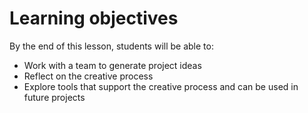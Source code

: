 # Learning objectives

By the end of this lesson, students will be able to:

- Work with a team to generate project ideas
- Reflect on the creative process
- Explore tools that support the creative process and can be used in future projects
